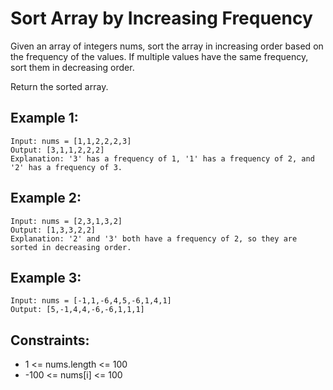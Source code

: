 # Sort Array by Increasing Frequency

Given an array of integers nums, sort the array in increasing order based on the frequency of the values. If multiple values have the same frequency, sort them in decreasing order.

Return the sorted array.

## Example 1:

```
Input: nums = [1,1,2,2,2,3]
Output: [3,1,1,2,2,2]
Explanation: '3' has a frequency of 1, '1' has a frequency of 2, and '2' has a frequency of 3.
```

## Example 2:

```
Input: nums = [2,3,1,3,2]
Output: [1,3,3,2,2]
Explanation: '2' and '3' both have a frequency of 2, so they are sorted in decreasing order.
```

## Example 3:

```
Input: nums = [-1,1,-6,4,5,-6,1,4,1]
Output: [5,-1,4,4,-6,-6,1,1,1]
```

## Constraints:

- 1 <= nums.length <= 100
- -100 <= nums[i] <= 100
